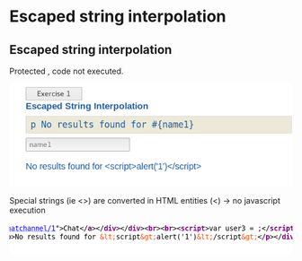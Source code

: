 # Escaped string interpolation

## Escaped string interpolation

Protected , code not executed.

![](../../../../.gitbook/assets/b3f6bc67062d46e496c6d058b90f76df.png)

Special strings \(ie &lt;&gt;\) are converted in HTML entities \(&lt;\) -&gt; no javascript execution

![](../../../../.gitbook/assets/a8529930a97246b1827a27fae1966a18.png)

